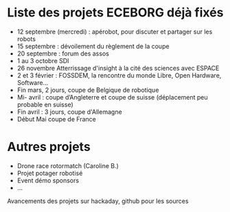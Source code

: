 # Liste des projets ECEBORG déjà fixés

- 12 septembre (mercredi) : apérobot, pour discuter et partager sur les robots
- 15 septembre : dévoilement du règlement de la coupe
- 20 septembre : forum des assos
- 1 au 3 octobre SDI
- 26 novembre Atterrissage d'insight à la cité des sciences avec ESPACE
- 2 et 3 février : FOSSDEM, la rencontre du monde Libre, Open Hardware, Software...
- Fin mars, 2 jours, coupe de Belgique de robotique
- Mi- avril : coupe d’Angleterre et coupe de suisse (déplacement peu probable en suisse)
- Fin avril : 3 jours, coupe d'Allemagne
- Début Mai coupe de France

# Autres projets
- Drone race rotormatch (Caroline B.)
- Projet potager robotisé
- Event démo sponsors
- ...

Avancements des projets sur hackaday, github pour les sources